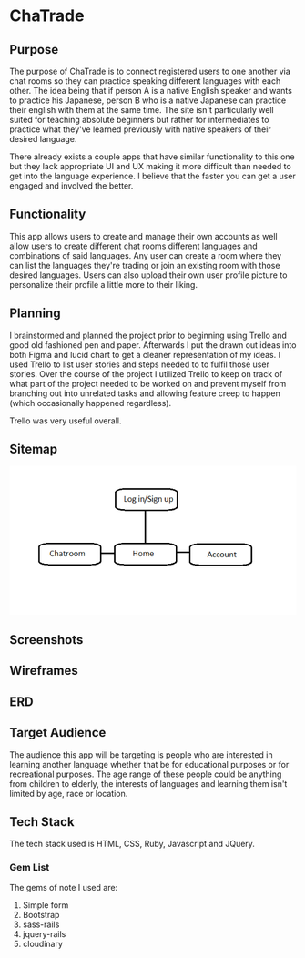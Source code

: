 # ChaTrade

## Purpose

The purpose of ChaTrade is to connect registered users to one another via chat rooms so they can practice speaking different languages with each other. The idea being that if person A is a native English speaker and wants to practice his Japanese, person B who is a native Japanese can practice their english with them at the same time. The site isn't particularly well suited for teaching absolute beginners but rather for intermediates to practice what they've learned previously with native speakers of their desired language.

There already exists a couple apps that have similar functionality to this one but they lack appropriate UI and UX making it more difficult than needed to get into the language experience. I believe that the faster you can get a user engaged and involved the better.

## Functionality

This app allows users to create and manage their own accounts as well allow users to create different chat rooms different languages and combinations of said languages. Any user can create a room where they can list the languages they're trading or join an existing room with those desired languages. Users can also upload their own user profile picture to personalize their profile a little more to their liking.

## Planning

I brainstormed and planned the project prior to beginning using Trello and good old fashioned pen and paper. Afterwards I put the drawn out ideas into both Figma and lucid chart to get a cleaner representation of my ideas. I used Trello to list user stories and steps needed to to fulfil those user stories. Over the course of the project I utilized Trello to keep on track of what part of the project needed to be worked on and prevent myself from branching out into unrelated tasks and allowing feature creep to happen (which occasionally happened regardless).

Trello was very useful overall.

## Sitemap

<img src="docs/img/sitemap.png">

## Screenshots

## Wireframes

## ERD

## Target Audience 

The audience this app will be targeting is people who are interested in learning another language whether that be for educational purposes or for recreational purposes. The age range of these people could be anything from children to elderly, the interests of languages and learning them isn't limited by age, race or location.

## Tech Stack

The tech stack used is HTML, CSS, Ruby, Javascript and JQuery.

### Gem List

The gems of note I used are:
1. Simple form
2. Bootstrap
3. sass-rails
4. jquery-rails
5. cloudinary